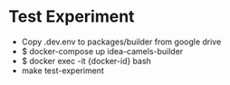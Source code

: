 # Test Experiment
 - Copy .dev.env to packages/builder from google drive
 - $ docker-compose up idea-camels-builder
 - $ docker exec -it {docker-id} bash
 - make test-experiment
